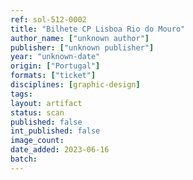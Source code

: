 ```yaml
---
ref: sol-512-0002
title: "Bilhete CP Lisboa Rio do Mouro"
author_name: ["unknown author"]
publisher: ["unknown publisher"]
year: "unknown-date"
origin: ["Portugal"]
formats: ["ticket"]
disciplines: [graphic-design]
tags:
layout: artifact
status: scan
published: false
int_published: false
image_count:
date_added: 2023-06-16
batch:
---
```

